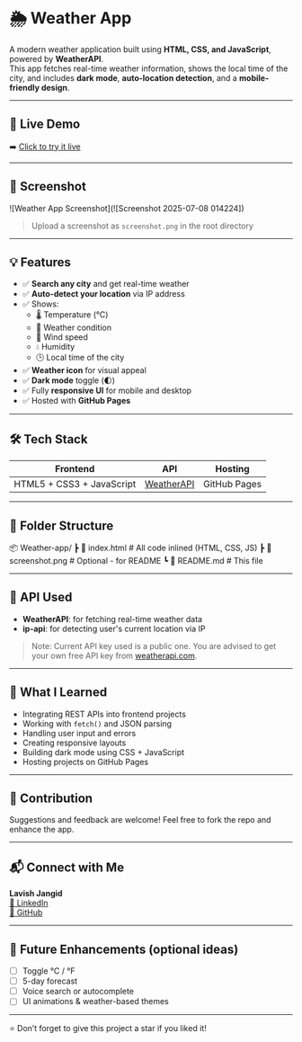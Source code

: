 # 🌦️ Weather App

A modern weather application built using **HTML, CSS, and JavaScript**, powered by **WeatherAPI**.  
This app fetches real-time weather information, shows the local time of the city, and includes **dark mode**, **auto-location detection**, and a **mobile-friendly design**.

---

## 🔗 Live Demo

➡️ [Click to try it live](https://lavishjangid.github.io/Weather-app/)

---

## 📸 Screenshot

![Weather App Screenshot](![Screenshot 2025-07-08 014224])

> Upload a screenshot as `screenshot.png` in the root directory

---

## 💡 Features

- ✅ **Search any city** and get real-time weather
- ✅ **Auto-detect your location** via IP address
- ✅ Shows:
  - 🌡️ Temperature (°C)
  - 📝 Weather condition
  - 💨 Wind speed
  - 💧 Humidity
  - 🕒 Local time of the city
- ✅ **Weather icon** for visual appeal
- ✅ **Dark mode** toggle (🌓)
- ✅ Fully **responsive UI** for mobile and desktop
- ✅ Hosted with **GitHub Pages**

---

## 🛠️ Tech Stack

| Frontend | API | Hosting |
|----------|-----|---------|
| HTML5 + CSS3 + JavaScript | [WeatherAPI](https://www.weatherapi.com/) | GitHub Pages |

---

## 📁 Folder Structure

📦 Weather-app/
┣ 📜 index.html # All code inlined (HTML, CSS, JS)
┣ 📜 screenshot.png # Optional - for README
┗ 📜 README.md # This file

---

## 🔐 API Used

- **WeatherAPI**: for fetching real-time weather data  
- **ip-api**: for detecting user's current location via IP

> Note: Current API key used is a public one. You are advised to get your own free API key from [weatherapi.com](https://www.weatherapi.com/).

---

## 🧠 What I Learned

- Integrating REST APIs into frontend projects
- Working with `fetch()` and JSON parsing
- Handling user input and errors
- Creating responsive layouts
- Building dark mode using CSS + JavaScript
- Hosting projects on GitHub Pages

---

## 🤝 Contribution

Suggestions and feedback are welcome! Feel free to fork the repo and enhance the app.

---

## 📬 Connect with Me

**Lavish Jangid**  
[🔗 LinkedIn](https://www.linkedin.com/in/lavishjangid/)  
[🐙 GitHub](https://github.com/LavishJangid)

---

## 📌 Future Enhancements (optional ideas)

- [ ] Toggle °C / °F
- [ ] 5-day forecast
- [ ] Voice search or autocomplete
- [ ] UI animations & weather-based themes

---
⭐ Don’t forget to give this project a star if you liked it!
